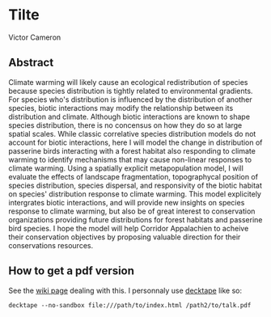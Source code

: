 
# Tilte

Victor Cameron

## Abstract

Climate warming will likely cause an ecological redistribution of species because species distribution is tightly related to environmental gradients. For species who's distribution is influenced by the distribution of another species, biotic interactions may modify the relationship between its distribution and climate. Although biotic interactions are known to shape species distribution, there is no concensus on how they do so at large spatial scales. While classic correlative species distribution models do not account for biotic interactions, here I will model the change in distribution of passerine birds interacting with a forest habitat also responding to climate warming to identify mechanisms that may cause non-linear responses to climate warming. Using a spatially explicit metapopulation model, I will evaluate the effects of landscape fragmentation, topographycal position of species distribution, species dispersal, and responsivity of the biotic habitat on species' distribution response to climate warming. This model explicitely intergrates biotic interactions, and will provide new insights on species response to climate warming, but also be of great interest to conservation organizations providing future distributions for forest habitats and passerine bird species. I hope the model will help Corridor Appalachien to acheive their conservation objectives by proposing valuable direction for their conservations resources.

## How to get a pdf version

See the [wiki page](https://github.com/yihui/xaringan/wiki/Export-Slides-to-PDF) dealing with this. I personnaly use [decktape](https://github.com/astefanutti/decktape) like so:

```
decktape --no-sandbox file:///path/to/index.html /path2/to/talk.pdf
```
